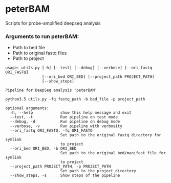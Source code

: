 # peterBAM
Scripts for probe-amplified deepseq analysis

### Arguments to run peterBAM:
   - Path to bed file
   - Path to original fastq files
   - Path to project

```
usage: utils.py [-h] [--test] [--debug] [--verbose] [--ori_fastq ORI_FASTQ]
                [--ori_bed ORI_BED] [--project_path PROJECT_PATH]
                [--show_steps]

Pipeline for DeepSeq analysis 'peterBAM'
  
python3.5 utils.py -fq fastq_path -b bed_file -p project_path

optional arguments:
  -h, --help            show this help message and exit
  --test, -t            Run pipeline on test mode
  --debug, -d           Run pipeline on debug mode
  --verbose, -v         Run pipeline with verbosity
  --ori_fastq ORI_FASTQ, -fq ORI_FASTQ
                        Set path to the original fastq directory for symlink
                        to project
  --ori_bed ORI_BED, -b ORI_BED
                        Set path to the original bed/manifest file for symlink
                        to project
  --project_path PROJECT_PATH, -p PROJECT_PATH
                        Set path to the project directory
  --show_steps, -s      Show steps of the pipeline
  ```
